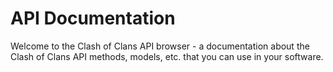 # API Documentation

Welcome to the Clash of Clans API browser - a documentation about the Clash of Clans API methods, models, etc. that you can use in your software.
